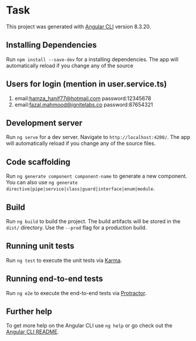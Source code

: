 # Task

This project was generated with [Angular CLI](https://github.com/angular/angular-cli) version 8.3.20.

## Installing Dependencies

Run `npm install --save-dev` for a installing dependencies. The app will automatically reload if you change any of the source 

## Users for login (mention in user.service.ts)
1. email:hamza_hanif77@hotmail.com
   password:12345678
2. email:fazal.mahmood@ignitelabs.co
   password:87654321
 
 
## Development server

Run `ng serve` for a dev server. Navigate to `http://localhost:4200/`. The app will automatically reload if you change any of the source files.

## Code scaffolding

Run `ng generate component component-name` to generate a new component. You can also use `ng generate directive|pipe|service|class|guard|interface|enum|module`.

## Build

Run `ng build` to build the project. The build artifacts will be stored in the `dist/` directory. Use the `--prod` flag for a production build.

## Running unit tests

Run `ng test` to execute the unit tests via [Karma](https://karma-runner.github.io).

## Running end-to-end tests

Run `ng e2e` to execute the end-to-end tests via [Protractor](http://www.protractortest.org/).

## Further help

To get more help on the Angular CLI use `ng help` or go check out the [Angular CLI README](https://github.com/angular/angular-cli/blob/master/README.md).

